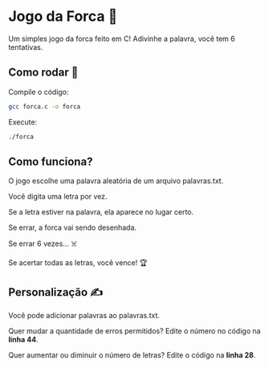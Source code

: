 # Jogo da Forca 🎯

Um simples jogo da forca feito em C! Adivinhe a palavra, você tem 6 tentativas.

## Como rodar 🚀

Compile o código:

```bash
gcc forca.c -o forca
```
Execute:
```bash
./forca
```

## Como funciona?

O jogo escolhe uma palavra aleatória de um arquivo palavras.txt.

Você digita uma letra por vez.

Se a letra estiver na palavra, ela aparece no lugar certo.

Se errar, a forca vai sendo desenhada.

Se errar 6 vezes… ☠️

Se acertar todas as letras, você vence! 🏆

## Personalização ✍️

Você pode adicionar palavras ao palavras.txt.

Quer mudar a quantidade de erros permitidos? Edite o número no código na **linha 44**.

Quer aumentar ou diminuir o número de letras? Edite o código na **linha 28**.